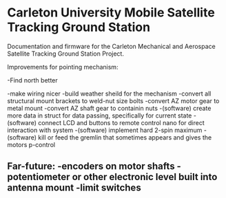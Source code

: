 # Carleton University Mobile Satellite Tracking Ground Station

Documentation and firmware for the Carleton Mechanical and Aerospace Satellite Tracking Ground Station Project.


Improvements for pointing mechanism:

-Find north better

-make wiring nicer
-build weather sheild for the mechanism
-convert all structural mount brackets to weld-nut size bolts
-convert AZ motor gear to metal mount
-convert AZ shaft gear to containin nuts
-(software) create more data in struct for data passing, specifically for current state
-(software) connect LCD and buttons to remote control nano for direct interaction with system
-(software) implement hard 2-spin maximum
-(software) kill or feed the gremlin that sometimes appears and gives the motors p-control


Far-future:
-encoders on motor shafts
-potentiometer or other electronic level built into antenna mount
-limit switches
-
